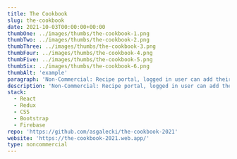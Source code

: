 ```yaml
---
title: The Cookbook
slug: the-cookbook
date: 2021-10-03T00:00:00+00:00
thumbOne: ../images/thumbs/the-cookbook-1.png
thumbTwo: ../images/thumbs/the-cookbook-2.png
thumbThree: ../images/thumbs/the-cookbook-3.png
thumbFour: ../images/thumbs/the-cookbook-4.png
thumbFive: ../images/thumbs/the-cookbook-5.png
thumbSix: ../images/thumbs/the-cookbook-6.png
thumbAlt: 'example'
paragraph: 'Non-Commercial: Recipe portal, logged in user can add theirs own recipes. Most of the recipes are taken from TheMealDB API.'
description: 'Non-Commercial: Recipe portal, logged in user can add theirs own recipes. Most of the recipes are taken from TheMealDB API. User can also add or remove recipes. It uses Redux to deal with the data from API and Firestore.'
stack:
  - React
  - Redux
  - CSS
  - Bootstrap
  - Firebase
repo: 'https://github.com/asgalecki/the-cookbook-2021'
website: 'https://the-cookbook-2021.web.app/'
type: noncommercial
---
```

